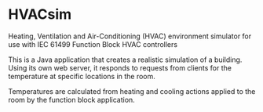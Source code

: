 # HVACsim
Heating, Ventilation and Air-Conditioning (HVAC) environment simulator for use with IEC 61499 Function Block HVAC controllers

This is a Java application that creates a realistic simulation of a building. Using its own web server, it responds to requests from clients for the temperature at specific locations in the room. 

Temperatures are calculated from heating and cooling actions applied to the room by the function block application.

